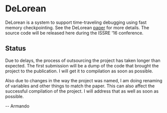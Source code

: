# DeLorean

DeLorean is a system to support time-traveling debugging using fast memory
checkpointing. See the DeLorean
[paper](https://www.vusec.net/download/?t=papers/delorean_issre16.pdf) for more
details. The source code will be released here during the ISSRE '16 conference.

## Status

Due to delays, the process of outsourcing the project has taken longer than
expected. The first submission will be a dump of the code that brought the
project to the publication. I will get it to compilation as soon as possible.

Also due to changes in the way the project was named, I am doing renaming of
variables and other things to match the paper. This can also affect the
successful compilation of the project. I will address that as well as soon as
possible.

-- Armando
